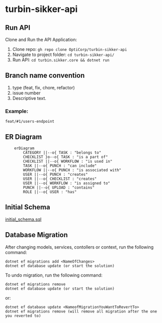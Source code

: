 # turbin-sikker-api

## Run API

Clone and Run the API Application:

1. Clone repo: `gh repo clone OptiCorp/turbin-sikker-api`
2. Navigate to project folder: `cd turbin-sikker-api/`
3. Run API: `cd turbin.sikker.core && dotnet run`

## Branch name convention 
1. type (feat, fix, chore, refactor)
2. issue number
3. Descriptive text.

### Example:

```
feat/#1/users-endpoint
```

## ER Diagram

```mermaid
    erDiagram
        CATEGORY ||--o{ TASK : "belongs to"
        CHECKLIST }o--o{ TASK : "is a part of"
        CHECKLIST ||--o{ WORKFLOW : "is used in"
        TASK ||--o{ PUNCH : "can include"
        WORKFLOW ||--o{ PUNCH : "is associated with"
        USER ||--o{ PUNCH : "creates"
        USER ||--o{ CHECKLIST : "creates"
        USER ||--o{ WORKFLOW : "is assigned to"
        PUNCH ||--o{ UPLOAD : "contains"
        ROLE ||--o{ USER : "has"
```

## Initial Schema

[initial_schema.sql](initial_schema.sql)

## Database Migration

After changing models, services, contollers or context, run the following command:

```dotnet
dotnet ef migrations add <NameOfChanges>
dotnet ef database update (or start the solution)
```

To undo migration, run the following command:

```dotnet
dotnet ef migrations remove
dotnet ef database update (or start the solution)
```

or:

```dotnet
dotnet ef database update <NameofMigrationYouWantToRevertTo>
dotnet ef migrations remove (will remove all migration after the one you reverted to)
```
